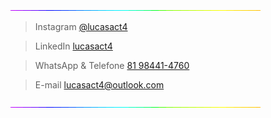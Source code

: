 
![4M7IWwP](https://github.com/lucasact4/lucasact4/blob/main/4M7IWwP.gif)

> Instagram [@lucasact4](https://www.instagram.com/lucasact4/)

> LinkedIn [lucasact4](https://www.linkedin.com/in/lucasact4/)

> WhatsApp & Telefone [81 98441-4760](https://wa.me/5581984414760)

> E-mail [lucasact4@outlook.com](lucasact4@outlook.com)

![4M7IWwP](https://github.com/lucasact4/lucasact4/blob/main/4M7IWwP.gif)
